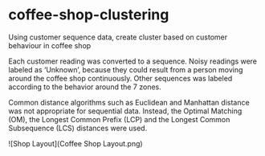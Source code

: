 # coffee-shop-clustering
Using customer sequence data, create cluster based on customer behaviour in coffee shop


Each customer reading was converted to a sequence. Noisy readings were labeled as ‘Unknown’, because they could result from a person moving around the coffee shop continuously. Other sequences was labeled according to the behavior around the 7 zones.

Common distance algorithms such as Euclidean and Manhattan distance was not appropriate for sequential data. Instead, the Optimal Matching (OM), the Longest Common Prefix (LCP) and the Longest Common Subsequence (LCS) distances were used.


![Shop Layout](Coffee Shop Layout.png)
